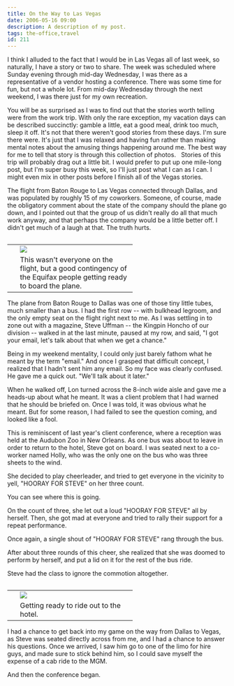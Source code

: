 ```yaml
---
title: On the Way to Las Vegas
date: 2006-05-16 09:00
description: A description of my post.
tags: the-office,travel
id: 211
---
```

I think I alluded to the fact that I would be in Las Vegas all of last week, so naturally, I have a story or two to share.  The week was scheduled where Sunday evening through mid-day Wednesday, I was there as a representative of a vendor hosting a conference.  There was some time for fun, but not a whole lot.  From mid-day Wednesday through the next weekend, I was there just for my own recreation.

You will be as surprised as I was to find out that the stories worth telling were from the work trip.  With only the rare exception, my vacation days can be described succinctly:  gamble a little, eat a good meal, drink too much, sleep it off.  It's not that there weren't good stories from these days.  I'm sure there were.  It's just that I was relaxed and having fun rather than making mental notes about the amusing things happening around me.  The best way for me to tell that story is through <a onclick="window.open('/pg3.php?spgmGal=48%20-%20Las%20Vegas%20-%20May%202006','48LasVegasMay2006','width=625, height=768, toolbar=no, location = no, directories=no, menubar=no, resizable=yes, scrollbars=no');" >this collection of photos</a>.
<span class="spanEndPreview">&nbsp;</span>
Stories of this trip will probably drag out a little bit.  I would prefer to put up one mile-long post, but I'm super busy this week, so I'll just post what I can as I can.  I might even mix in other posts before I finish all of the Vegas stories.  

The flight from Baton Rouge to Las Vegas connected through Dallas, and was populated by roughly 15 of my coworkers.  Someone, of course, made the obligatory comment about the state of the company should the plane go down, and I pointed out that the group of us didn't really do all that much work anyway, and that perhaps the company would be a little better off.  I didn't get much of a laugh at that.  The truth hurts.

<table cellpadding="2" align="right"><tr><td width="5" rowspan="2"><spacer type="block" width="5" height="1"></spacer></td><td width="250" ><img src="/img/atairport.jpg"/></td></tr><tr><td class="caption" width="250">This wasn't everyone on the flight, but a good contingency of the Equifax people getting ready to board the plane.</td></tr></table>

The plane from Baton Rouge to Dallas was one of those tiny little tubes, much smaller than a bus.  I had the first row -- with bulkhead legroom, and the only empty seat on the flight right next to me.  As I was settling in to zone out with a magazine, Steve Uffman -- the Kingpin Honcho of our division -- walked in at the last minute, paused at my row, and said, "I got your email, let's talk about that when we get a chance."

Being in my weekend mentality, I could only just barely fathom what he meant by the term "email."  And once I grasped that difficult concept, I realized that I hadn't sent him any email.  So my face was clearly confused.  He gave me a quick out.  "We'll talk about it later."

When he walked off, Lon turned across the 8-inch wide aisle and gave me a heads-up about what he meant.  It was a client problem that I had warned that he should be briefed on.  Once I was told, it was obvious what he meant.  But for some reason, I had failed to see the question coming, and looked like a fool.

This is reminiscent of last year's client conference, where a reception was held at the Audubon Zoo in New Orleans.  As one bus was about to leave in order to return to the hotel, Steve got on board.  I was seated next to a co-worker named Holly, who was the only one on the bus who was three sheets to the wind.

She decided to play cheerleader, and tried to get everyone in the vicinity to yell, "HOORAY FOR STEVE" on her three count.

You can see where this is going.

On the count of three, she let out a loud "HOORAY FOR STEVE" all by herself.  Then, she got mad at everyone and tried to rally their support for a repeat performance.

Once again, a single shout of "HOORAY FOR STEVE" rang through the bus.

After about three rounds of this cheer, she realized that she was doomed to perform by herself, and put a lid on it for the rest of the bus ride.

Steve had the class to ignore the commotion altogether.

<table cellpadding="2" align="right"><tr><td width="5" rowspan="2"><spacer type="block" width="5" height="1"></spacer></td><td width="250" ><img src="/img/limo.jpg"/></td></tr><tr><td class="caption" width="250">Getting ready to ride out to the hotel.</td></tr></table>

I had a chance to get back into my game on the way from Dallas to Vegas, as Steve was seated directly across from me, and I had a chance to answer his questions.  Once we arrived, I saw him go to one of the limo for hire guys, and made sure to stick behind him, so I could save myself the expense of a cab ride to the MGM.

And then the conference began.
